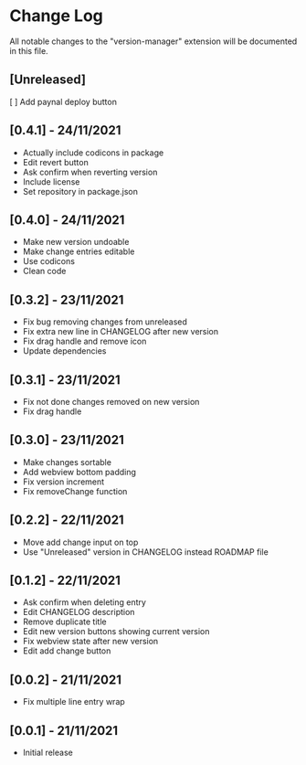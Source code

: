 # Change Log

All notable changes to the "version-manager" extension will be documented in this file.

## [Unreleased]
[ ] Add paynal deploy button

## [0.4.1] - 24/11/2021
- Actually include codicons in package
- Edit revert button
- Ask confirm when reverting version
- Include license
- Set repository in package.json

## [0.4.0] - 24/11/2021
- Make new version undoable
- Make change entries editable
- Use codicons
- Clean code

## [0.3.2] - 23/11/2021
- Fix bug removing changes from unreleased
- Fix extra new line in CHANGELOG after new version
- Fix drag handle and remove icon
- Update dependencies

## [0.3.1] - 23/11/2021
- Fix not done changes removed on new version
- Fix drag handle

## [0.3.0] - 23/11/2021
- Make changes sortable
- Add webview bottom padding
- Fix version increment
- Fix removeChange function

## [0.2.2] - 22/11/2021
- Move add change input on top
- Use "Unreleased" version in CHANGELOG instead ROADMAP file

## [0.1.2] - 22/11/2021
- Ask confirm when deleting entry
- Edit CHANGELOG description
- Remove duplicate title
- Edit new version buttons showing current version
- Fix webview state after new version
- Edit add change button

## [0.0.2] - 21/11/2021
- Fix multiple line entry wrap

## [0.0.1] - 21/11/2021
- Initial release